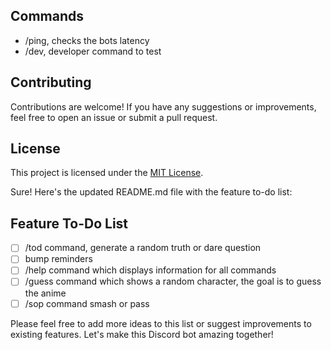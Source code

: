 ## Commands
- /ping, checks the bots latency
- /dev, developer command to test
## Contributing
Contributions are welcome! If you have any suggestions or improvements, feel free to open an issue or submit a pull request.

## License
This project is licensed under the [MIT License](LICENSE).

Sure! Here's the updated README.md file with the feature to-do list:

## Feature To-Do List
- [ ] /tod command, generate a random truth or dare question
- [ ] bump reminders
- [ ] /help command which displays information for all commands
- [ ] /guess command which shows a random character, the goal is to guess the anime
- [ ] /sop command smash or pass 

Please feel free to add more ideas to this list or suggest improvements to existing features. Let's make this Discord bot amazing together!
